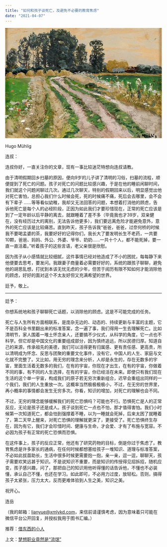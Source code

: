 ```yaml
---
title: "如何和孩子谈死亡，及避免不必要的教育焦虑"
date: "2021-04-07"
---
```


![连岳文章](images/连岳文章picture-5.jpg)

Hugo Mühlig

  

连叔：

  

连叔你好，一直关注你的文章，现有一事比较迷茫特想向连叔请教。

  

由于清明假期回乡扫墓的原因，便向9岁的儿子讲了清明的习俗，扫墓的流程，顺便提到了死亡的问题。孩子对死亡的问题比较感兴趣，于是在他的睡前闲聊时间，我们就这个问题闲聊过几次。通过几次聊天，特别的假期回来以后，明显感觉出他对死亡害怕，总担心我们什么时候会死，死的时候痛不痛，死后会去哪里，会不会有下辈子 ......等等看似幼稚，我却又无法回答的问题，本想着打消他的顾虑，告诉他死亡是每个人的必经阶段，正因为如此我们才要珍惜现在，正常的死亡应该是到了一定年龄以后平静的离去，就跟睡着了差不多（毕竟我也才39岁，双亲健在，没有经历过大的离别，无法告诉他更多），我们要远离危险才能避免意外，意外的死亡应该是比较痛苦。直到昨天，孩子告诉我“爸爸，爸爸，过奈何桥的时候我不要喝孟婆的茶，我要好好的记得你们，我长大了要发明长生不老药，一共要10颗，爸爸、妈妈、外公、外婆、爷爷、奶奶......一共十个人，都不能死掉，要一直一直活着。”听着孩子的这些言语，老父亲很是欣慰。

  

因为孩子从小感情就比较细腻，这件事情已经对他造成了不小的困扰，每每静下来他便要去思考，要发问。我跟妻子商量着必需要好好的，系统的跟孩子聊聊，避免他的胡思乱想，打扰到本该无忧无虑的少年，但苦于阅历有限不知如何才能消除他的顾虑，好好的面对这个不太友好但又充满希望的世界。

  

廷予，敬上。

  

* * *

  

廷予：

  

你想系统地和孩子聊聊死亡话题，以消除他的顾虑。这是不可能完成的任务。

  

死亡与人生所有方面相联系，是庞杂无边的、动态的、持续更新与丰富的主题，它不是百科全书里翻出来的标准答案，念一遍了事，我们得用一生去理解死亡。比如清明节，家人围着一堆土怀念亲人，还要搞不少仪式，从科学的角度，它一点也不科学。但它却是中国文化的重要组成部分，因为慎终追远，所以民德归厚。知道自己的来源，传承祖先的美德，我们可以活得更有归属感、更有责任感、更高贵，所以清明成为怀念、反思与团聚的重要文化事件，没有它，中国人的人生、家庭与文化就不完整了。又比如，用无穷的理念来分析，人却是永生的，存在无数多的宇宙，里面生活着无数多的我们，在有的宇宙，你现在才出生，在有的宇宙，你做着不同的事，有不同的人生选择，在有的宇宙，你已经活在未来。即使只有我们现在生活的这个单一宇宙，构成我们的原子若无穷次重新组合，迟早会重组出同样的一个我们，我们的人生重放一次。这概率当然极极极极小，不过，在无穷的世界里，再小概率的事情都会发生无穷多次。你看，知识的增加，对死亡的理解也会不同。

  

不过，无穷的理念能够缓解我们的死亡恐惧吗？可能也不行。恐惧死亡是人的正常反应，无论是孩子还是成人。孩子谈到死亡一点也不怕，那才值得害怕。我们小时候第一次知道死亡，都会怕到强撑着不睡，以为一睡就会死掉，后来太困了就睡着了，第二天早上醒来，对死亡恐惧的理解就更深了，更接受了。死亡恐惧终生存在，因为有它，我们才会珍惜时间、健康与生命，才会爱、才有了布施与宽容。不必因为孩子有正常的死亡恐惧而恐惧。

  

在这件事上，孩子的反应正常，他还有了研究药物的目标，倒是你过于焦虑了。教育焦虑是许多家长的通病，在任何时候都想塞给孩子一堆知识、道理与标准答案，不必如此拔苗助长，生活中很多时候更需要抱一抱，亲一亲，逗一逗，聊聊天，孩子需要欢笑远甚于知识。不是说知识不重要，而是知识的传授得见招拆招，随机应变，孩子感兴趣，问了，那把自己的知识用他听得懂的话告诉他，不懂也不必装懂，承认自己不懂，也还在学习。如此即可，不必用力过度，放轻松。否则，搞得孩子太紧张，压力太大，反而更难体验到人生之美，知识之美。

  

祝开心。

  

连岳

  

（我的邮箱：lianyue@xmlykd.com，来信前请谨慎考虑，因为意味着只可能在微信平台公开回复，并授权我用于图书汇编。）

推荐：[借东西的小人](http://mp.weixin.qq.com/s?__biz=MzI3NzQxMzI0MQ==&mid=2247492074&idx=2&sn=020ce4baca293af13faeeb97bca1635b&chksm=eb640dfcdc1384ea4c02ad27fe6f2f5d2572afd9c940b74de2dc5dabe1cb5d3dd5fb1371658e&scene=21#wechat_redirect)  

上文：[梦想职业竟然是“流氓”](http://mp.weixin.qq.com/s?__biz=MjM5NDU0Mjk2MQ==&mid=2651696347&idx=1&sn=6c7d1e98b235754493437acb0384e088&chksm=bd7f28c58a08a1d3a0f2309778d5b09a64b1edba306234b6597ca40e7ffa45b5a1e80b7da023&scene=21#wechat_redirect)
